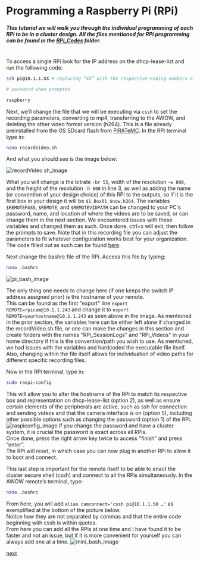 # Programming a Raspberry Pi (RPi)
##### This tutorial we will walk you through the individual programming of each RPi to be in a cluster design. All the files mentioned for RPi programming can be found in the [RPi_Codes](https://github.com/George-LabX/raspicluster/tree/main/RPi_Codes) folder.
#  


To access a single RPi look for the IP address on the dhcp-lease-list and run the following code: 
```bash
ssh pi@10.1.1.XX # replacing “XX” with the respective ending numbers of the RPi

# password when prompted

raspberry
```

Next, we’ll change the file that we will be executing via ```cssh``` to set the recording parameters, converting to mp4, transferring to the AWOW, and deleting the other video format version (h264). 
This is a file already preinstalled from the OS SDcard flash from [PiRATeMC](https://drive.google.com/drive/folders/1Y9IGVBCkBdnRykqMNaKmlipFwnT6WQuY). In the RPi terminal type in:
```bash
nano recordVideo.sh 
```
And what you should see is the image below:

![recordVideo sh_image](https://github.com/George-LabX/raspicluster/assets/134438857/a4b45f60-b4ea-43ad-b761-9bab2419ef3b)

What you will change is the bitrate ```-br 55```, width of the resolution ```-w 800```, and the height of the resolution ```-h 600``` in line 3, as well as adding the name (or convention of your design choice) of this RPi to the outputs, so if it is the first box in your design it will be ```$1_Box01_$now.h264```. The variables ```$REMOTEPASS```, ```$REMOTE```, and ```$REMOTEVIDPATH``` can be changed to your PC's password, name, and location of where the videos are to be saved, or can change them in the next section. We encountered issues with these variables and changed them as such. Once done, ctrl+x will exit, then follow the prompts to save. Note that in this recording file you can adjust the parameters to fit whatever configuration works best for your organization. The code filled out as such can be found [here](https://github.com/George-LabX/raspicluster/blob/main/RPi_Codes/recordVideo.sh).  

Next change the bashrc file of the RPi. Access this file by typing:
```bash
nano .bashrc 
```
![pi_bash_image](https://github.com/George-LabX/raspicluster/assets/134438857/225808a5-b60e-476e-a02d-4cf2780de86a)

The only thing one needs to change here (if one keeps the switch IP address assigned prior) is the hostname of your remote.  
This can be found as the first "export" line ```export REMOTE=rpicam@10.1.1.243``` and change it to ```export REMOTE=yourhostname@10.1.1.243``` as seen above in the image. As mentioned in the prior section, the variables here can be either left alone if changed in the recordVideo.sh file, or one can make the changes in this section and create folders with the names "RPi_SessionLogs" and "RPi_Videos" in your home directory if this is the convention/path you wish to use. As mentioned, we had issues with the variables and hardcoded the executable file itself. Also, changing within the file itself allows for individuation of video paths for different specific recording files.
  
Now in the RPi terminal, type in:
```bash
sudo raspi-config
```
This will allow you to alter the hostname of the RPi to match its respective box and representation on dhcp-lease-list (option 2), as well as ensure certain elements of the peripherals are active, such as ssh for connection and sending videos and that the camera interface is on (option 5), including other possible options such as changing the password (option 1) of the RPi.
![raspiconfig_image](https://github.com/George-LabX/raspicluster/assets/134438857/f9549933-4aea-446a-ba2e-e8fd169df4c2)
If you change the password and have a cluster system, it is crucial the password is exact across all RPis.  
Once done, press the right arrow key twice to access “finish” and press “enter”.  
The RPi will reset, in which case you can now plug in another RPi to allow it to boot and connect. 

This last step is important for the remote itself to be able to enact the cluster secure shell (cssh) and connect to all the RPis simultaneously. 
In the AWOW remote’s terminal, type:
```bash
nano .bashrc 
```
From here, you will add ```alias camconnect='cssh pi@10.1.1.50 …'``` as exemplified at the bottom of the picture below.  
Notice how they are not separated by commas and that the entire code beginning with cssh is within quotes.  
From here you can add all the RPis at one time and I have found it to be faster and not an issue, but if it is more convenient for yourself you can always add one at a time.
![mini_bash_image](https://github.com/George-LabX/raspicluster/assets/134438857/d8940123-d39f-44fa-95a4-9a75b94066a3)

[next](https://github.com/George-LabX/raspicluster/blob/main/Tutorial/4using_setup.md)
